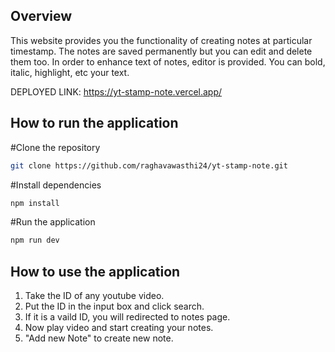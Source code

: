 ## Overview
This website provides you the functionality of creating notes at particular timestamp. The notes are saved permanently but you can edit and delete them too. In order to enhance text of notes, editor is provided. You can bold, italic, highlight, etc your text.

DEPLOYED LINK: https://yt-stamp-note.vercel.app/

## How to run the application

#Clone the repository
```bash
git clone https://github.com/raghavawasthi24/yt-stamp-note.git
```
#Install dependencies
```bash
npm install
```
#Run the application
```bash
npm run dev
```


## How to use the application

1. Take the ID of any youtube video.
2. Put the  ID in the input box and click search.
3. If it is a vaild ID, you will redirected to notes page.
4. Now play video and start creating your notes.
5. "Add new Note" to create new note.

